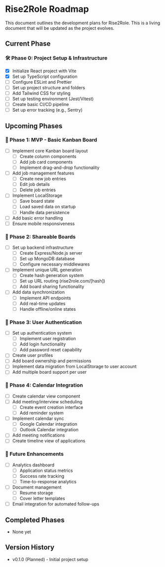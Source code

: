 # Rise2Role Roadmap

This document outlines the development plans for Rise2Role. This is a living document that will be updated as the project evolves.

## Current Phase
### 🛠️ Phase 0: Project Setup & Infrastructure
- [x] Initialize React project with Vite
- [x] Set up TypeScript configuration
- [ ] Configure ESLint and Prettier
- [ ] Set up project structure and folders
- [ ] Add Tailwind CSS for styling
- [ ] Set up testing environment (Jest/Vitest)
- [ ] Create basic CI/CD pipeline
- [ ] Set up error tracking (e.g., Sentry)

## Upcoming Phases


### 🚀 Phase 1: MVP - Basic Kanban Board
- [ ] Implement core Kanban board layout
  - [ ] Create column components
  - [ ] Add job card components
  - [ ] Implement drag-and-drop functionality
- [ ] Add job management features
  - [ ] Create new job entries
  - [ ] Edit job details
  - [ ] Delete job entries
- [ ] Implement LocalStorage
  - [ ] Save board state
  - [ ] Load saved data on startup
  - [ ] Handle data persistence
- [ ] Add basic error handling
- [ ] Ensure mobile responsiveness

### 🔗 Phase 2: Shareable Boards
- [ ] Set up backend infrastructure
  - [ ] Create Express/Node.js server
  - [ ] Set up MongoDB database
  - [ ] Configure necessary middlewares
- [ ] Implement unique URL generation
  - [ ] Create hash generation system
  - [ ] Set up URL routing (rise2role.com/[hash])
  - [ ] Add board sharing functionality
- [ ] Add data synchronization
  - [ ] Implement API endpoints
  - [ ] Add real-time updates
  - [ ] Handle offline/online states

### 👤 Phase 3: User Authentication
- [ ] Set up authentication system
  - [ ] Implement user registration
  - [ ] Add login functionality
  - [ ] Add password reset capability
- [ ] Create user profiles
- [ ] Add board ownership and permissions
- [ ] Implement data migration from LocalStorage to user account
- [ ] Add multiple board support per user

### 📅 Phase 4: Calendar Integration
- [ ] Create calendar view component
- [ ] Add meeting/interview scheduling
  - [ ] Create event creation interface
  - [ ] Add reminder system
- [ ] Implement calendar sync
  - [ ] Google Calendar integration
  - [ ] Outlook Calendar integration
- [ ] Add meeting notifications
- [ ] Create timeline view of applications

### 🎯 Future Enhancements
- [ ] Analytics dashboard
  - [ ] Application status metrics
  - [ ] Success rate tracking
  - [ ] Time-to-response analytics
- [ ] Document management
  - [ ] Resume storage
  - [ ] Cover letter templates
- [ ] Email integration for automated follow-ups

## Completed Phases
- None yet

## Version History
- v0.1.0 (Planned) - Initial project setup